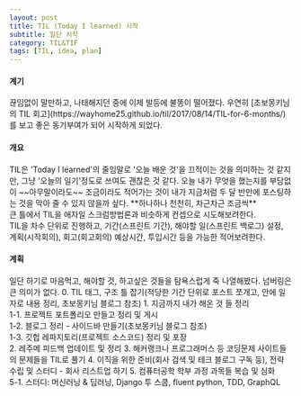 ```yaml
---
layout: post
title: TIL (Today I learned) 시작
subtitle: 일단 시작
category: TIL&TIF
tags: [TIL, idea, plan]
---
```

<h4>계기</h4>
끊임없이 말만하고, 나태해지던 중에 이제 발등에 불똥이 떨어졌다. 우연히 
[초보몽키님의 TIL 회고](https://wayhome25.github.io/til/2017/08/14/TIL-for-6-months/)를 보고 좋은 동기부여가 되어 시작하게 되었다. 

<h4>개요</h4>
TIL은 'Today I learned'의 줄임말로 '오늘 배운 것'을 끄적이는 것을 의미하는 것 같지만, 그냥 '오늘의 일기'정도로 쓰여도 괜찮은 것 같다.
오늘 내가 무엇을 했는지를 부담없이 ~~아무말이라도~~ 조금이라도 적어가는 것이 내가 지금처럼 두 달 반만에 포스팅하는 것을 막아 줄 수 있지 않을까 싶다.
**하나하나 천천히, 차근차근 조금씩**<br/> 큰 틀에서 TIL을 애자일 스크럼방법론과 비슷하게 컨셉으로 시도해보려한다.<br/>
TIL을 차수 단위로 진행하고, 기간(스프린트 기간), 해야할 일(스프린트 백로그) 설정, 계획(시작회의), 회고(회고회의) 예상시간, 투입시간 등을 가능한 적어보려한다.

<h4>계획</h4>
일단 하기로 마음먹고, 해야할 것, 하고싶은 것들을 탐욕스럽게 죽 나열해봤다. 넘버링은 큰 의미가 없다.
0. TIL 태그, 구조 틀 잡기(적당한 기간 단위로 포스트 쪼개고, 안에 일자로 내용 정리, 초보몽키님 블로그 참조)
1. 지금까지 내가 해온 것 들 정리<br/>
1-1. 프로젝트 포트폴리오 만들고 정리 및 게시<br/>
1-2. 블로그 정리 - 사이드바 만들기(초보몽키님 블로그 참조)<br/>
1-3. 깃헙 레파지토리(프로젝트 소스코드) 정리 및 포장<br/>
2. 레주메 피드백 업데이트 및 정리
3. 해커랭크나 프로그래머스 등 코딩문제 사이트들의 문제들을 TIL로 풀기
4. 이직을 위한 준비(회사 검색 및 테크 블로그 구독 등), 전략 수립 및 스터디 - 회사 리스트업 하기
5. 컴퓨터공학 학부 과정 과목들 복습 및 심화<br/>
5-1. 스터디: 머신러닝 & 딥러닝, Django 투 스쿱, fluent python, TDD, GraphQL

